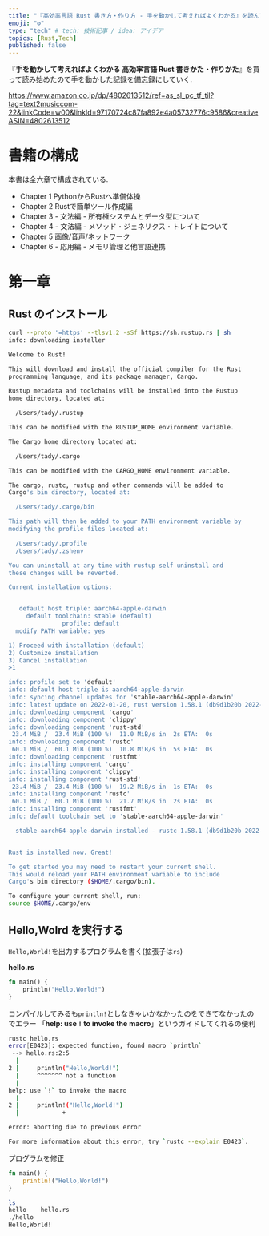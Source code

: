 ```yaml
---
title: "『高効率言語 Rust 書き方・作り方 - 手を動かして考えればよくわかる』を読んで学んだこと(第一章)"
emoji: "⚙️"
type: "tech" # tech: 技術記事 / idea: アイデア
topics: [Rust,Tech]
published: false
---
```

『**手を動かして考えればよくわかる 高効率言語 Rust 書きかた・作りかた**』を買って読み始めたので手を動かした記録を備忘録にしていく.

https://www.amazon.co.jp/dp/4802613512/ref=as_sl_pc_tf_til?tag=text2musiccom-22&linkCode=w00&linkId=97170724c87fa892e4a05732776c9586&creativeASIN=4802613512

# 書籍の構成
本書は全六章で構成されている.

* Chapter 1 PythonからRustへ準備体操
* Chapter 2 Rustで簡単ツール作成編
* Chapter 3 - 文法編 - 所有権システムとデータ型について
* Chapter 4 - 文法編 - メソッド・ジェネリクス・トレイトについて
* Chapter 5 画像/音声/ネットワーク
* Chapter 6 - 応用編 - メモリ管理と他言語連携

# 第一章

## Rust のインストール

```sh
curl --proto '=https' --tlsv1.2 -sSf https://sh.rustup.rs | sh
info: downloading installer

Welcome to Rust!

This will download and install the official compiler for the Rust
programming language, and its package manager, Cargo.

Rustup metadata and toolchains will be installed into the Rustup
home directory, located at:

  /Users/tady/.rustup

This can be modified with the RUSTUP_HOME environment variable.

The Cargo home directory located at:

  /Users/tady/.cargo

This can be modified with the CARGO_HOME environment variable.

The cargo, rustc, rustup and other commands will be added to
Cargo's bin directory, located at:

  /Users/tady/.cargo/bin

This path will then be added to your PATH environment variable by
modifying the profile files located at:

  /Users/tady/.profile
  /Users/tady/.zshenv

You can uninstall at any time with rustup self uninstall and
these changes will be reverted.

Current installation options:


   default host triple: aarch64-apple-darwin
     default toolchain: stable (default)
               profile: default
  modify PATH variable: yes

1) Proceed with installation (default)
2) Customize installation
3) Cancel installation
>1

info: profile set to 'default'
info: default host triple is aarch64-apple-darwin
info: syncing channel updates for 'stable-aarch64-apple-darwin'
info: latest update on 2022-01-20, rust version 1.58.1 (db9d1b20b 2022-01-20)
info: downloading component 'cargo'
info: downloading component 'clippy'
info: downloading component 'rust-std'
 23.4 MiB /  23.4 MiB (100 %)  11.0 MiB/s in  2s ETA:  0s
info: downloading component 'rustc'
 60.1 MiB /  60.1 MiB (100 %)  10.8 MiB/s in  5s ETA:  0s
info: downloading component 'rustfmt'
info: installing component 'cargo'
info: installing component 'clippy'
info: installing component 'rust-std'
 23.4 MiB /  23.4 MiB (100 %)  19.2 MiB/s in  1s ETA:  0s
info: installing component 'rustc'
 60.1 MiB /  60.1 MiB (100 %)  21.7 MiB/s in  2s ETA:  0s
info: installing component 'rustfmt'
info: default toolchain set to 'stable-aarch64-apple-darwin'

  stable-aarch64-apple-darwin installed - rustc 1.58.1 (db9d1b20b 2022-01-20)


Rust is installed now. Great!

To get started you may need to restart your current shell.
This would reload your PATH environment variable to include
Cargo's bin directory ($HOME/.cargo/bin).

To configure your current shell, run:
source $HOME/.cargo/env
```
## Hello,Wolrd を実行する
`Hello,World!`を出力するプログラムを書く(拡張子は`rs`)

**hello.rs**

```rust
fn main() {
    println("Hello,World!")
}
```

コンパイルしてみるも`println!`としなきゃいかなかったのをできてなかったのでエラー
「**help: use `!` to invoke the macro**」というガイドしてくれるの便利

```sh
rustc hello.rs
error[E0423]: expected function, found macro `println`
 --> hello.rs:2:5
  |
2 |     println("Hello,World!")
  |     ^^^^^^^ not a function
  |
help: use `!` to invoke the macro
  |
2 |     println!("Hello,World!")
  |            +

error: aborting due to previous error

For more information about this error, try `rustc --explain E0423`.
```

プログラムを修正

```rust
fn main() {
    println!("Hello,World!")
}
```

```sh
ls
hello    hello.rs
./hello
Hello,World!
```